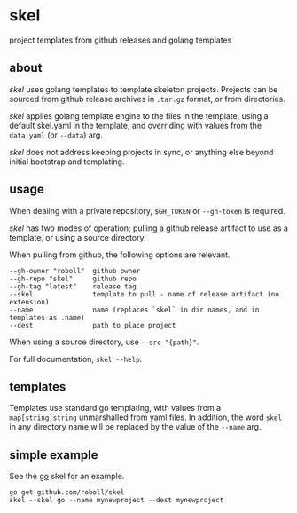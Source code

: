 # skel

project templates from github releases and golang templates

## about

_skel_ uses golang templates to template skeleton projects. Projects can be
sourced from github release archives in `.tar.gz` format, or from directories.

_skel_ applies golang template engine to the files in the template, using a
default skel.yaml in the template, and overriding with values from the
`data.yaml` (or `--data`) arg.

_skel_ does not address keeping projects in sync, or anything else beyond
initial bootstrap and templating.

## usage

When dealing with a private repository, `$GH_TOKEN` or `--gh-token` is required.

_skel_ has two modes of operation; pulling a github release artifact to use as
a template, or using a source directory.

When pulling from github, the following options are relevant.

```
--gh-owner "roboll"  github owner
--gh-repo "skel"     github repo
--gh-tag "latest"    release tag
--skel               template to pull - name of release artifact (no extension)
--name               name (replaces `skel` in dir names, and in templates as .name)
--dest               path to place project
```

When using a source directory, use `--src "{path}"`.

For full documentation, `skel --help`.

## templates

Templates use standard go templating, with values from a `map[string]string`
unmarshalled from yaml files. In addition, the word `skel` in any directory
name will be replaced by the value of the `--name` arg.

## simple example

See the [go](go) skel for an example.

```
go get github.com/roboll/skel
skel --skel go --name mynewproject --dest mynewproject
```
